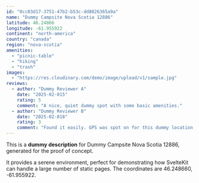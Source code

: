 ```yaml
---
id: "0cc03d17-3751-47b2-b53c-dd8026365a9a"
name: "Dummy Campsite Nova Scotia 12886"
latitude: 46.24866
longitude: -61.955922
continent: "north-america"
country: "canada"
region: "nova-scotia"
amenities:
  - "picnic-table"
  - "hiking"
  - "trash"
images:
  - "https://res.cloudinary.com/demo/image/upload/v1/sample.jpg"
reviews:
  - author: "Dummy Reviewer A"
    date: "2025-02-015"
    rating: 5
    comment: "A nice, quiet dummy spot with some basic amenities."
  - author: "Dummy Reviewer B"
    date: "2025-02-018"
    rating: 3
    comment: "Found it easily. GPS was spot on for this dummy location."
---
```


This is a **dummy description** for Dummy Campsite Nova Scotia 12886, generated for the proof of concept.

It provides a serene environment, perfect for demonstrating how SvelteKit can handle a large number of static pages. The coordinates are 46.248660, -61.955922.
